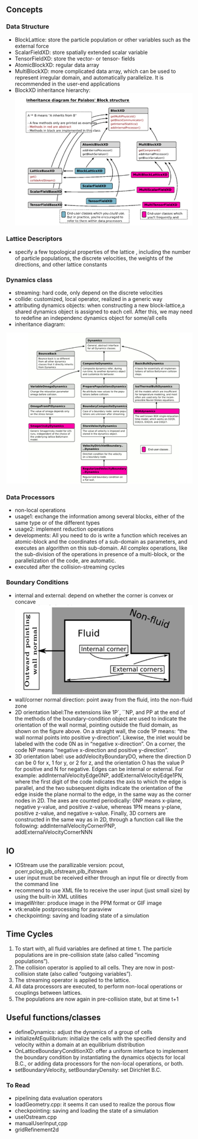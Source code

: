 ## Concepts

### Data Structure

- BlockLattice: store the particle population or other variables such as the external force
- ScalarFieldXD: store spatially extended scalar variable
- TensorFieldXD: store the vector- or tensor- fields
- AtomicBlockXD: regular data array
- MultiBlockXD: more complicated data array, which can be used to represent irregular domain, and automatically parallelize. It is recommended in the user-end applications
- BlockXD inheritance hierarchy:
  ![](images/progamming_guide_2020-10-12-21-53-15.png)

### Lattice Descriptors

- specify a few topological properties of the lattice , including the number of particle populations, the discrete velocities, the weights of the directions, and other
  lattice constants

### Dynamics class

- streaming: hard code, only depend on the discrete velocities
- collide: customized, local operator, realized in a generic way
- attributing dynamics objects: when constructing a new block-lattice,a shared dynamics object is assigned to each cell. After this, we may need to redefine an independenc dynamics object for some/all cells
- inheritance diagram:

![](images/progamming_guide_2020-10-12-22-20-52.png)

### Data Processors

- non-local operations
- usage1: exchange the information among several blocks, either of the same type or of the different types
- usage2: implement reduction operations
- developments: All you need to do is write a function which receives an
  atomic-block and the coordinates of a sub-domain as parameters, and executes an algorithm on this sub-domain. All
  complex operations, like the sub-division of the operations in presence of a multi-block, or the parallelization of the code, are automatic.
- executed after the collision-streaming cycles

### Boundary Conditions

- internal and external: depend on whether the corner is convex or concave
  ![Sketch of internal and external corners and the normal direction](images/progamming_guide_2020-10-13-10-13-18.png)
- wall/corner normal direction: point away from the fluid, into the non-fluid zone
- 2D orientation label:The extensions like 1P`, ``NP, and PP at the end of the methods of the boundary-condition object are used to indicate the orientation of the wall normal, pointing outside the fluid domain, as shown on the figure above. On a straight wall, the code 1P means: “the wall normal points into positive y-direction”. Likewise, the inlet would be labeled with the code 0N as in “negative x-direction”. On a corner, the code NP means “negative x-direction and positive y-direction”.
- 3D orientation label: use addVelocityBoundaryDO, where the direction D can be 0 for x, 1 for y, or 2 for z, and the orientation O has the value P for positive and N for
  negative. Edges can be internal or external. For example: addInternalVelocityEdge0NP, addExternalVelocityEdge1PN, where the first digit of the code indicates the axis to which the edge is parallel, and the two subsequent digits indicate the orientation of the edge inside the plane normal to the edge, in the same way as the corner nodes in 2D. The axes
  are counted periodically: 0NP means x-plane, negative y-value, and positive z-value, whereas 1PN means y-plane, positive z-value, and negative x-value. Finally, 3D corners are constructed in the same way as in 2D, through a function call like the following: addInternalVelocityCornerPNP, addExternalVelocityCornerNNN

## IO

- IOStream use the parallizable version: pcout, pcerr,pclog,plb_ofstream,plb_ifstream
- user input must be received either through an input file or directly from the command line
- recommend to use XML file to receive the user input (just small size) by using the built-in XML utilities
- imageWriter: produce image in the PPM format or GIF image
- vtk:enable postprocessing for paraview
- checkpointing: saving and loading state of a simulation

## Time Cycles

1. To start with, all fluid variables are defined at time t. The particle populations are in pre-collision state (also called “incoming populations”).
2. The collision operator is applied to all cells. They are now in post-collision state (also called “outgoing variables”).
3. The streaming operator is applied to the lattice.
4. All data processors are executed, to perform non-local operations or couplings between lattices.
5. The populations are now again in pre-collision state, but at time t+1

## Useful functions/classes

- defineDynamics: adjust the dynamics of a group of cells
- initializeAtEquilibrium: initialize the cells with the specified density and velocity within a domain at an equilibrium distribution
- OnLatticeBoundaryConditionXD: offer a uniform interface to implement the boundary condition by instantiating the dynamics objects for local B.C., or adding data processors for the non-local operations, or both.
- setBoundaryVelocity, setBoundaryDensity: set Dirichlet B.C.

### To Read

- pipelining data evaluation operators
- loadGeometry.cpp: it seems it can used to realize the porous flow
- checkpointing: saving and loading the state of a simulation
- useIOstream.cpp
- manualUserInput,cpp
- gridRefinement2d
